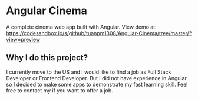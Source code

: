 # Angular Cinema

A complete cinema web app built with Angular. View demo at: https://codesandbox.io/s/github/tuanpm1308/Angular-Cinema/tree/master/?view=preview

## Why I do this project?

I currently move to the US and I would like to find a job as Full Stack Developer or Frontend Developer. But I did not have experience in Angular so I decided to make some apps to demonstrate my fast learning skill. Feel free to contact my if you want to offer a job.

